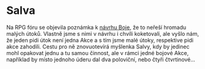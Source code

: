 # Salva

Na RPG fóru se objevila poznámka k [návrhu Boje](https://blog.drdplus.info/#!clanky/2018-08-10-boj.md), že to neřeší hromadu malých útoků.
Vlastně jsme s nimi v návrhu i chvíli koketovali, ale vyšlo nám, že jeden pidi útok není jedna Akce a s tím jsme malé útoky, respektive pidi akce zahodili.
Cestu pro ně znovuotevírá myšlenka Salvy, kdy by jedinec mohl opakovat jednu a tu samou činnost, ale v rámci jedné bojové Akce, například by místo jednoho úderu dal dva poloviční, nebo čtyři čtvrtinové...